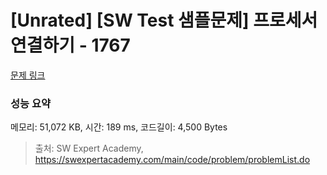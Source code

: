# [Unrated] [SW Test 샘플문제] 프로세서 연결하기 - 1767 

[문제 링크](https://swexpertacademy.com/main/code/problem/problemDetail.do?contestProbId=AV4suNtaXFEDFAUf) 

### 성능 요약

메모리: 51,072 KB, 시간: 189 ms, 코드길이: 4,500 Bytes



> 출처: SW Expert Academy, https://swexpertacademy.com/main/code/problem/problemList.do